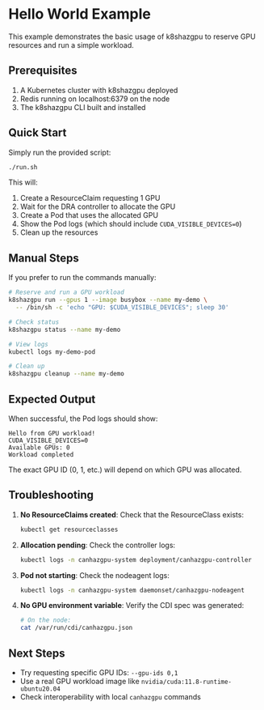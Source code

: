 # Hello World Example

This example demonstrates the basic usage of k8shazgpu to reserve GPU resources and run a simple workload.

## Prerequisites

1. A Kubernetes cluster with k8shazgpu deployed
2. Redis running on localhost:6379 on the node
3. The k8shazgpu CLI built and installed

## Quick Start

Simply run the provided script:

```bash
./run.sh
```

This will:
1. Create a ResourceClaim requesting 1 GPU
2. Wait for the DRA controller to allocate the GPU
3. Create a Pod that uses the allocated GPU
4. Show the Pod logs (which should include `CUDA_VISIBLE_DEVICES=0`)
5. Clean up the resources

## Manual Steps

If you prefer to run the commands manually:

```bash
# Reserve and run a GPU workload
k8shazgpu run --gpus 1 --image busybox --name my-demo \
  -- /bin/sh -c 'echo "GPU: $CUDA_VISIBLE_DEVICES"; sleep 30'

# Check status
k8shazgpu status --name my-demo

# View logs
kubectl logs my-demo-pod

# Clean up
k8shazgpu cleanup --name my-demo
```

## Expected Output

When successful, the Pod logs should show:
```
Hello from GPU workload!
CUDA_VISIBLE_DEVICES=0
Available GPUs: 0
Workload completed
```

The exact GPU ID (0, 1, etc.) will depend on which GPU was allocated.

## Troubleshooting

1. **No ResourceClaims created**: Check that the ResourceClass exists:
   ```bash
   kubectl get resourceclasses
   ```

2. **Allocation pending**: Check the controller logs:
   ```bash
   kubectl logs -n canhazgpu-system deployment/canhazgpu-controller
   ```

3. **Pod not starting**: Check the nodeagent logs:
   ```bash
   kubectl logs -n canhazgpu-system daemonset/canhazgpu-nodeagent
   ```

4. **No GPU environment variable**: Verify the CDI spec was generated:
   ```bash
   # On the node:
   cat /var/run/cdi/canhazgpu.json
   ```

## Next Steps

- Try requesting specific GPU IDs: `--gpu-ids 0,1`
- Use a real GPU workload image like `nvidia/cuda:11.8-runtime-ubuntu20.04`
- Check interoperability with local `canhazgpu` commands